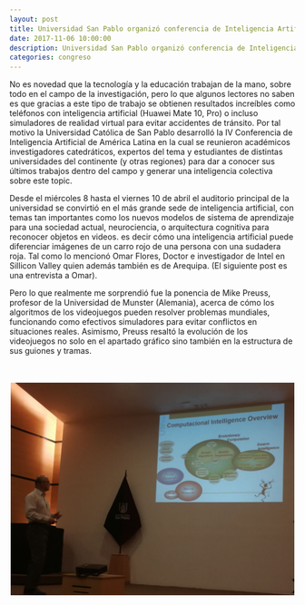 ```yaml
---
layout: post
title: Universidad San Pablo organizó conferencia de Inteligencia Artificial
date: 2017-11-06 10:00:00
description: Universidad San Pablo organizó conferencia de Inteligencia Artificial.
categories: congreso
---
```


No es novedad  que la tecnología y la educación trabajan de la mano,  sobre todo en el campo de la investigación, pero lo que algunos lectores no saben es que gracias a este tipo de trabajo se obtienen resultados increíbles como  teléfonos con inteligencia artificial (Huawei Mate 10, Pro) o incluso simuladores de realidad virtual para evitar accidentes de tránsito. Por tal motivo la Universidad Católica de San Pablo desarrolló la IV Conferencia de Inteligencia Artificial de América Latina en la cual se reunieron académicos investigadores catedráticos, expertos del tema y estudiantes de distintas universidades del continente (y otras regiones) para dar a conocer sus últimos trabajos dentro del campo y generar una inteligencia colectiva sobre este topic.

Desde el miércoles 8 hasta el viernes 10 de abril el auditorio principal de la universidad se convirtió en el más grande sede de inteligencia artificial, con temas tan importantes como los nuevos modelos de sistema de aprendizaje para una sociedad actual,  neurociencia, o arquitectura cognitiva para reconocer objetos en videos. es decir cómo una inteligencia artificial puede diferenciar imágenes de un carro rojo de una persona con una sudadera roja. Tal como lo mencionó Omar Flores, Doctor e investigador de Intel en Sillicon Valley quien además también es de Arequipa. (El siguiente post es una entrevista a Omar).

Pero lo que realmente me sorprendió fue la ponencia de Mike Preuss, profesor de la Universidad de Munster (Alemania), acerca de cómo los algoritmos de los videojuegos pueden resolver problemas mundiales, funcionando como efectivos simuladores para evitar conflictos en situaciones reales. Asimismo, Preuss resaltó la evolución de los videojuegos no solo en el apartado gráfico sino también en la estructura de sus guiones y tramas.

<br>
<br>
      
<center><img class="img-responsive" src="/img/lacci.jpg"  width="500" >
</center>